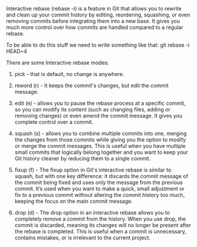Interactive rebase (rebase -i) is a feature in Git that allows you to rewrite and clean up your commit history by editing, reordering, squashing, or even removing commits before integrating them into a new base. It gives you much more control over how commits are handled compared to a regular rebase.

To be able to do this stuff we need to write something like that:
git rebase -i HEAD~4


There are some Interactive rebase modes:

1) pick - that is default, no change is anywhere.

2) reword (r) - It keeps the commit's changes, but edit the commit message.

3) edit (e) - allows you to pause the rebase process at a specific commit, so you can modify its content (such as changing files, adding or removing changes) or even amend the commit message. It gives you complete control over a commit.

4) squash (s) - allows you to combine multiple commits into one, merging the changes from those commits while giving you the option to modify or merge the commit messages. This is useful when you have multiple small commits that logically belong together and you want to keep your Git history cleaner by reducing them to a single commit.

5) fixup (f) - The fixup option in Git's interactive rebase is similar to squash, but with one key difference: it discards the commit message of the commit being fixed and uses only the message from the previous commit. It’s used when you want to make a quick, small adjustment or fix to a previous commit without altering the commit history too much, keeping the focus on the main commit message.

6) drop (d) - The drop option in an interactive rebase allows you to completely remove a commit from the history. When you use drop, the commit is discarded, meaning its changes will no longer be present after the rebase is completed. This is useful when a commit is unnecessary, contains mistakes, or is irrelevant to the current project.



